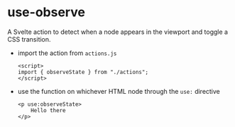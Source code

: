# use-observe

A Svelte action to detect when a node appears in the viewport and toggle a CSS transition.

- import the action from `actions.js`

  ```svelte
  <script>
  import { observeState } from "./actions";
  </script>
  ```

- use the function on whichever HTML node through the `use:` directive

  ```svelte
  <p use:observeState>
      Hello there
  </p>
  ```

